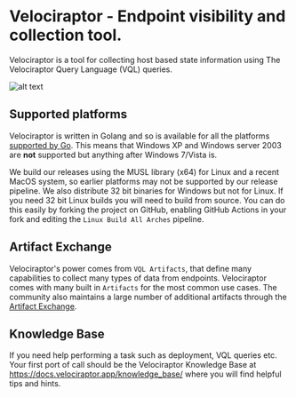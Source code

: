 # Velociraptor - Endpoint visibility and collection tool.

Velociraptor is a tool for collecting host based state information using The Velociraptor Query Language (VQL) queries.

![alt text](/assets/library/nodes/N001/thumbnail.png)

## Supported platforms

Velociraptor is written in Golang and so is available for all the
platforms [supported by Go](https://github.com/golang/go/wiki/MinimumRequirements).
This means that Windows XP and Windows server 2003 are **not**
supported but anything after Windows 7/Vista is.

We build our releases using the MUSL library (x64) for Linux and a
recent MacOS system, so earlier platforms may not be supported by our
release pipeline. We also distribute 32 bit binaries for Windows but
not for Linux. If you need 32 bit Linux builds you will need to build
from source. You can do this easily by forking the project on GitHub,
enabling GitHub Actions in your fork and editing the `Linux Build All
Arches` pipeline.

## Artifact Exchange

Velociraptor's power comes from `VQL Artifacts`, that define many
capabilities to collect many types of data from endpoints.
Velociraptor comes with many built in `Artifacts` for the most common
use cases. The community also maintains a large number of additional
artifacts through the [Artifact Exchange](https://docs.velociraptor.app/exchange/).

## Knowledge Base

If you need help performing a task such as deployment, VQL queries
etc. Your first port of call should be the Velociraptor Knowledge Base
at https://docs.velociraptor.app/knowledge_base/ where you will find
helpful tips and hints.

